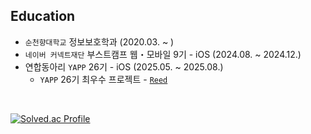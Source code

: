 ## Education

- `순천향대학교` 정보보호학과 (2020.03. ~ )
- `네이버 커넥트재단` 부스트캠프 웹・모바일 9기 - iOS (2024.08. ~ 2024.12.)
- 연합동아리 `YAPP` 26기 - iOS (2025.05. ~ 2025.08.)
  - `YAPP` 26기 최우수 프로젝트 - [`Reed`](https://linktr.ee/reed_official)

<br/>

[![Solved.ac Profile](http://mazassumnida.wtf/api/v2/generate_badge?boj=clxxrlxve)](https://solved.ac/clxxrlxve)
<!--
**clxxrlove/clxxrlove** is a ✨ _special_ ✨ repository because its `README.md` (this file) appears on your GitHub profile.

Here are some ideas to get you started:

- 🔭 I’m currently working on ...
- 🌱 I’m currently learning ...
- 👯 I’m looking to collaborate on ...
- 🤔 I’m looking for help with ...
- 💬 Ask me about ...
- 📫 How to reach me: ...
- 😄 Pronouns: ...
- ⚡ Fun fact: ...
-->
